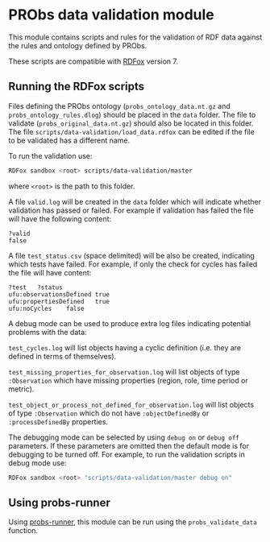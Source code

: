 # PRObs data validation module

This module contains scripts and rules for the validation of RDF data against the rules and ontology defined by PRObs.

These scripts are compatible with [RDFox](https://www.oxfordsemantic.tech) version 7.

## Running the RDFox scripts

Files defining the PRObs ontology (`probs_ontology_data.nt.gz` and `probs_ontology_rules.dlog`) should be placed in the `data` folder. The file to validate (`probs_original_data.nt.gz`) should also be located in this folder. The file `scripts/data-validation/load_data.rdfox` can be edited if the file to be validated has a different name. 

To run the validation use:

```sh
RDFox sandbox <root> scripts/data-validation/master
```

where `<root>` is the path to this folder.

A file `valid.log` will be created in the `data` folder which will indicate whether validation has passed or failed. For example if validation has failed the file will have the following content:

```
?valid
false
```

A file `test_status.csv` (space delimited) will be also be created, indicating which tests have failed. For example, if only the check for cycles has failed the file will have content:

```
?test	?status
ufu:observationsDefined	true
ufu:propertiesDefined	true
ufu:noCycles	false
```

A debug mode can be used to produce extra log files indicating potential problems with the data:

`test_cycles.log` will list objects having a cyclic definition (i.e. they are defined in terms of themselves).

`test_missing_properties_for_observation.log` will list objects of type `:Observation` which have missing properties (region, role, time period or metric).

`test_object_or_process_not_defined_for_observation.log` will list objects of type `:Observation` which do not have `:objectDefinedBy` or `:processDefinedBy` properties. 

The debugging mode can be selected by using ```debug on``` or ```debug off``` parameters. If these parameters are omitted then the default mode is for debugging to be turned off.
For example, to run the validation scripts in debug mode use:

```sh
RDFox sandbox <root> "scripts/data-validation/master debug on"
```

## Using probs-runner

Using [probs-runner](https://github.com/probs-lab/probs-runner), this module can be run using the `probs_validate_data` function.
